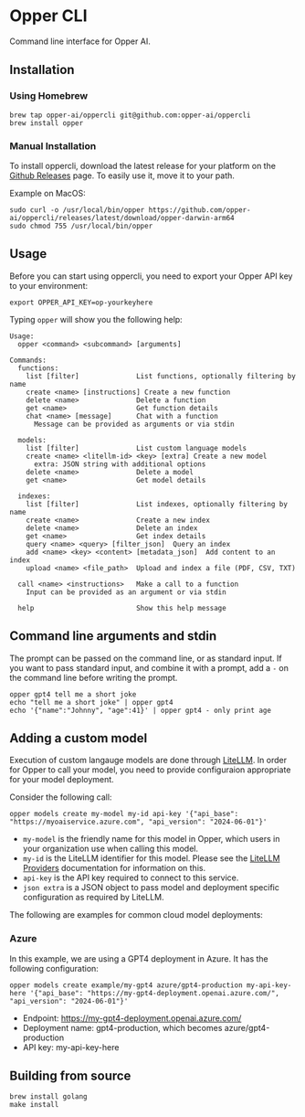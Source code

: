 # Opper CLI

Command line interface for Opper AI.

## Installation

### Using Homebrew

```shell
brew tap opper-ai/oppercli git@github.com:opper-ai/oppercli
brew install opper
```

### Manual Installation

To install oppercli, download the latest release for your platform on the [Github Releases](https://github.com/opper-ai/oppercli/releases) page. To easily use it, move it to your path.

Example on MacOS:

```shell
sudo curl -o /usr/local/bin/opper https://github.com/opper-ai/oppercli/releases/latest/download/opper-darwin-arm64
sudo chmod 755 /usr/local/bin/opper
```

## Usage

Before you can start using oppercli, you need to export your Opper API key to your environment:

```shell
export OPPER_API_KEY=op-yourkeyhere
```

Typing `opper` will show you the following help:

```
Usage:
  opper <command> <subcommand> [arguments]

Commands:
  functions:
    list [filter]              List functions, optionally filtering by name
    create <name> [instructions] Create a new function
    delete <name>              Delete a function
    get <name>                 Get function details
    chat <name> [message]      Chat with a function
      Message can be provided as arguments or via stdin

  models:
    list [filter]              List custom language models
    create <name> <litellm-id> <key> [extra] Create a new model
      extra: JSON string with additional options
    delete <name>              Delete a model
    get <name>                 Get model details

  indexes:
    list [filter]              List indexes, optionally filtering by name
    create <name>              Create a new index
    delete <name>              Delete an index
    get <name>                 Get index details
    query <name> <query> [filter_json]  Query an index
    add <name> <key> <content> [metadata_json]  Add content to an index
    upload <name> <file_path>  Upload and index a file (PDF, CSV, TXT)

  call <name> <instructions>   Make a call to a function
    Input can be provided as an argument or via stdin

  help                         Show this help message
```

## Command line arguments and stdin

The prompt can be passed on the command line, or as standard input. If you want to pass standard input, and combine it with a prompt, add a `-` on the command line before writing the prompt.

```shell
opper gpt4 tell me a short joke
echo "tell me a short joke" | opper gpt4
echo '{"name":"Johnny", "age":41}' | opper gpt4 - only print age
```

## Adding a custom model

Execution of custom langauge models are done through [LiteLLM](https://docs.litellm.ai/docs/providers). In order for Opper to call your model, you need to provide configuraion appropriate for your model deployment.

Consider the following call:

```shell
opper models create my-model my-id api-key '{"api_base": "https://myoaiservice.azure.com", "api_version": "2024-06-01"}'
```

- `my-model` is the friendly name for this model in Opper, which users in your organization use when calling this model.
- `my-id` is the LiteLLM identifier for this model. Please see the [LiteLLM Providers](https://docs.litellm.ai/docs/providers) documentation for information on this.
- `api-key` is the API key required to connect to this service.
- `json extra` is a JSON object to pass model and deployment specific configuration as required by LiteLLM.

The following are examples for common cloud model deployments:

### Azure

In this example, we are using a GPT4 deployment in Azure. It has the following configuration:

```shell
opper models create example/my-gpt4 azure/gpt4-production my-api-key-here '{"api_base": "https://my-gpt4-deployment.openai.azure.com/", "api_version": "2024-06-01"}'
```

- Endpoint: https://my-gpt4-deployment.openai.azure.com/
- Deployment name: gpt4-production, which becomes azure/gpt4-production
- API key: my-api-key-here

## Building from source

```shell
brew install golang
make install
```
